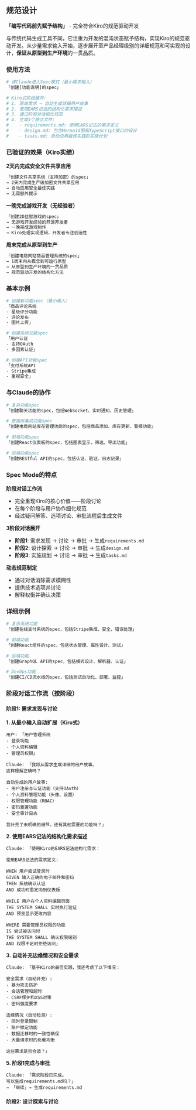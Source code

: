 ## 规范设计

**「编写代码前先赋予结构」** - 完全符合Kiro的规范驱动开发

与传统代码生成工具不同，它注重为开发的混沌状态赋予结构，实现Kiro的规范驱动开发。从少量需求输入开始，逐步展开至产品经理级别的详细规范和可实现的设计，**保证从原型到生产环境**的一贯品质。

### 使用方法

```bash
# 请Claude进入Spec模式（最小需求输入）
「创建[功能说明]的spec」

# Kiro式阶段展开:
# 1. 简单需求 → 自动生成详细用户故事
# 2. 使用EARS记法的结构化需求描述
# 3. 通过阶段对话细化规范
# 4. 生成3个独立文件:
#    - requirements.md: 使用EARS记法的需求定义
#    - design.md: 包含Mermaid图和TypeScript接口的设计
#    - tasks.md: 自动应用最佳实践的实施计划
```

### 已验证的效果（Kiro实绩）

**2天内完成安全文件共享应用**

```bash
「创建文件共享系统（支持加密）的spec」
→ 2天内完成生产级加密文件共享应用
→ 自动应用安全最佳实践
→ 无需额外提示
```

**一晚完成游戏开发（无经验者）**

```bash
「创建2D益智游戏的spec」
→ 无游戏开发经验的开源开发者
→ 一晚完成游戏制作
→ Kiro处理实现逻辑，开发者专注创造性
```

**周末完成从原型到生产**

```bash
「创建电商网站商品管理系统的spec」
→ 1周末内从概念到可运行原型
→ 从原型到生产环境的一贯品质
→ 规范驱动开发的结构化方法
```

### 基本示例

```bash
# 创建新功能spec（最小输入）
「商品评论系统
- 星级评分功能
- 评论发布
- 图片上传」

# 创建系统功能spec
「用户认证
- 支持OAuth
- 多因素认证」

# 创建API功能spec
「支付系统API
- Stripe集成
- 重视安全」
```

### 与Claude的协作

```bash
# 复杂功能spec
「创建聊天功能的spec，包括WebSocket、实时通知、历史管理」

# 数据库集成功能spec
「创建电商网站库存管理功能的spec，包括商品添加、库存更新、警报功能」

# 前端功能spec
「创建React仪表板的spec，包括图表显示、筛选、导出功能」

# 后端功能spec
「创建RESTful API的spec，包括认证、验证、日志记录」
```

### Spec Mode的特点

**阶段对话工作流**

- 完全重现Kiro的核心价值——阶段讨论
- 在每个阶段与用户协作细化规范
- 经过疑问解答、选项讨论、审批流程后生成文件

**3阶段对话展开**

- **阶段1**: 需求发现 → 讨论 → 审批 → 生成`requirements.md`
- **阶段2**: 设计探索 → 讨论 → 审批 → 生成`design.md`
- **阶段3**: 实施规划 → 讨论 → 审批 → 生成`tasks.md`

**动态规范制定**

- 通过对话消除需求模糊性
- 提供技术选项并讨论
- 解释权衡并确认决策

### 详细示例

```bash
# 复杂系统功能
「创建在线支付系统的spec，包括Stripe集成、安全、错误处理」

# 前端功能
「创建React组件的spec，包括状态管理、属性设计、测试」

# 后端功能
「创建GraphQL API的spec，包括模式设计、解析器、认证」

# DevOps功能
「创建CI/CD流水线的spec，包括测试自动化、部署、监控」
```

### 阶段对话工作流（按阶段）

#### 阶段1: 需求发现与讨论

**1. 从最小输入自动扩展（Kiro式）**

```
用户: 「用户管理系统
- 登录功能
- 个人资料编辑
- 管理员权限」

Claude: 「我将从需求生成详细的用户故事。
这样理解正确吗？

自动生成的用户故事:
- 用户注册与认证功能（支持OAuth）
- 个人资料管理功能（头像、设置）
- 权限管理功能（RBAC）
- 密码重置功能
- 安全审计日志

我补充了未明确的细节。还有其他需要的功能吗？」
```

**2. 使用EARS记法的结构化需求描述**

```
Claude: 「使用Kiro的EARS记法结构化需求：

使用EARS记法的需求定义:

WHEN 用户尝试登录时
GIVEN 输入正确的电子邮件和密码
THEN 系统确认认证
AND 成功时重定向到仪表板

WHILE 用户在个人资料编辑页面
THE SYSTEM SHALL 实时执行验证
AND 预览显示更改内容

WHERE 需要管理员权限的功能
IS 尝试被访问时
THE SYSTEM SHALL 确认权限级别
AND 权限不足时拒绝访问」
```

**3. 自动补充边缘情况和安全需求**

```
Claude: 「基于Kiro的最佳实践，我还考虑了以下情况：

安全需求（自动补充）:
- 暴力攻击防护
- 会话管理和超时
- CSRF保护和XSS对策
- 密码强度要求

边缘情况（自动检测）:
- 同时登录限制
- 账户锁定功能
- 数据迁移时的一致性确保
- 大量请求时的负载均衡

这些需求是否合适？」
```

**5. 阶段1完成与审批**

```
Claude: 「需求阶段已完成。
可以生成requirements.md吗？」
→ 「继续」→ 生成requirements.md
```

#### 阶段2: 设计探索与讨论
```